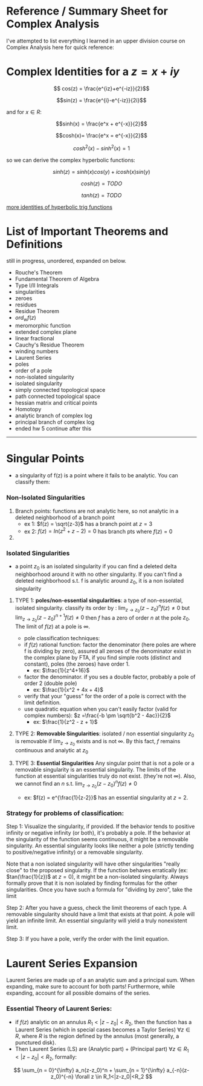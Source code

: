 # Reference / Summary Sheet for Complex Analysis

I've attempted to list everything I learned in an upper division course on Complex Analysis here for quick reference:


# Complex Identities for a $z = x+iy$

$$ cos(z) = \frac{e^{iz}+e^{-iz}}{2}$$

$$sin(z) = \frac{e^{i}-e^{-iz}}{2i}$$

and for $x \in R$:

$$sinh(x) = \frac{e^x + e^{-x}}{2}$$

$$cosh(x)= \frac{e^x = e^{-x}}{2}$$

$$cosh^2(x) - sinh^2(x) = 1$$

so we can derive the complex hyperbolic functions:

$$sinh(z) = sinh(x)cos(y) + i cosh(x)sin(y)$$

$$cosh(z) = TODO$$

$$tanh(z) = TODO$$

[more identities of hyperbolic trig functions](https://en.wikipedia.org/wiki/Hyperbolic_functions#Sums_of_arguments)


# List of Important Theorems and Definitions

still in progress, unordered, expanded on below. 

- Rouche's Theorem
- Fundamental Theorem of Algebra
- Type I/II Integrals
- singularities
- zeroes
- residues
- Residue Theorem
- $ord_w{f(z)}$
- meromorphic function
- extended complex plane
- linear fractional
- Cauchy's Residue Theorem
- winding numbers
- Laurent Series
- poles
- order of a pole
- non-isolated singularity
- isolated singularity
- simply connected topological space
- path connected topological space
- hessian matrix and critical points
- Homotopy
- analytic branch of complex log
- principal branch of complex log
- ended hw 5 continue after this


---

# Singular Points

- a singularity of f(z) is a point where it fails to be analytic. You can classify them:

### Non-Isolated Singularities

1. Branch points: functions are not analytic here, so not analytic in a deleted neighborhood of a branch point
    - ex 1: $f(z) = \sqrt{z-3}$ has a branch point at $z = 3$
    - ex 2: $f(z) = ln(z^2 + z - 2)=0$ has branch pts where $f(z) = 0$
2. 

### Isolated Singularities

- a point $z_0$ is an isolated singularity if you can find a deleted delta neighborhood around it with no other singularity. If you can't find a deleted neighborhood s.t. f is analytic around $z_0$, it is a non isolated singularity

1. TYPE 1: **poles/non-essential singularities**: a type of non-essential, isolated singularity. classify its order by : $\lim_{z \to z_0}(z-z_0)^nf(z) \neq 0$ but $\lim_{z \to z_0}(z-z_0)^{n+1}f(z) \neq 0$ then $f$ has a zero of order $n$ at the pole $z_0$. The limit of $f(z)$ at a pole is $\infty$. 
   - pole classification techniques:
    -  if $f(z)$ rational function:
    factor the denominator (here poles are where f is dividing by zero), assured all zeroes of the denominator exist in the complex plane by FTA, if you find simple roots (distinct and constant), poles (the zeroes) have order 1. 
        - ex: $\frac{1}{z^4+16}$
    - factor the denominator. if you ses a double factor, probably a pole of order 2 (double pole)
        - ex: $\frac{1}{x^2 + 4x + 4}$
    - verify that your "guess" for the order of a pole is correct with the limit definition. 
    - use quadratic equation when you can't easily factor (valid for complex numbers): $z =\frac{-b \pm \sqrt{b^2 - 4ac}}{2}$
        - ex: $\frac{1}{z^2 - z + 1}$


2. TYPE 2: **Removable Singularities**: isolated / non essential singularity $z_0$ is removable if $\lim_{z \to z_0}$ exists and is not $\infty$. By this fact, $f$ remains continuous and analytic at $z_0$

3. TYPE 3: **Essential Singularities** Any singular point that is not a pole or a removable singularity is an essential singularity. The limits of the function at essential singularities truly do not exist. (they're not $\infty$). Also, we cannot find an $n$ s.t. $\lim_{z \to z_0}(z-z_0)^nf(z) \neq 0$
     - ex: $f(z) = e^{\frac{1}{z-2}}$ has an essential singularity at $z =2$. 

### Strategy for problems of classification:

Step 1: Visualize the singularity, if provided. If the behavior tends to positive infinity or negative infinity (or both), it's probably a pole. If the behavior at the singularity of the function seems continuous, it might be a removable singularity. An essential singularity looks like neither a pole (strictly tending to positive/negative infinity) or a removable singularity. 

Note that a non isolated singularity will have other singularities "really close" to the proposed singularity. If the function behaves erratically (ex: $tan(\frac{1}{z})$ at $z=0$), it might be a non-isolated singularity. Always formally prove that it is non isolated by finding formulas for the other singularities. Once you have such a formula for "dividing by zero", take the limit 

Step 2: After you have a guess, check the limit theorems of each type. A removable singularity should have a limit that exists at that point. A pole will yield an infinite limit. An essential singularity will yield a truly nonexistent limit. 

Step 3: If you have a pole, verify the order with the limit equation. 

# Laurent Series Expansion

Laurent Series are made up of a an analytic sum and a principal sum. When expanding, make sure to account for both parts! Furthermore, while expanding, account for all possible domains of the series. 

### Essential Theory of Laurent Series:

- if $f(z)$ analytic on an annulus $R_1<|z-z_0|<R_2$, then the function has a Laurent Series (which in special cases becomes a Taylor Series) $\forall z \in R$, where $R$ is the region defined by the annulus (most generally, a punctured disk). 
- Then Laurent Series (LS) are (Analytic part) + (Principal part) $\forall z \in R_1<|z-z_0|<R_2$, formally: 

$$ \sum_{n = 0}^{\infty} a_n(z-z_0)^n + \sum_{n = 1}^{\infty} a_{-n}(z-z_0)^{-n} \forall z \in R_1<|z-z_0|<R_2 $$

